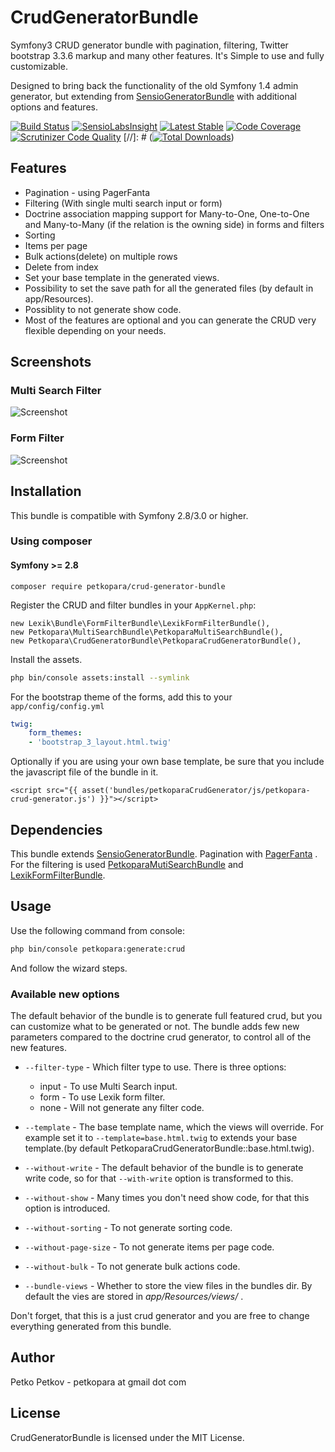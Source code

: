# CrudGeneratorBundle
Symfony3 CRUD generator bundle with pagination, filtering, Twitter bootstrap 3.3.6 markup and many other features.
It's Simple to use and fully customizable.

Designed to bring back the functionality of the old Symfony 1.4 admin generator, but extending from [SensioGeneratorBundle](https://github.com/sensio/SensioGeneratorBundle) with additional options and features.

[![Build Status](https://travis-ci.org/petkopara/PetkoparaCrudGeneratorBundle.svg?branch=master)](https://travis-ci.org/petkopara/PetkoparaCrudGeneratorBundle)
[![SensioLabsInsight](https://insight.sensiolabs.com/projects/7d24085a-9a27-4607-adf5-efe1bb39f62b/mini.png)](https://insight.sensiolabs.com/projects/7d24085a-9a27-4607-adf5-efe1bb39f62b)
[![Latest Stable](https://img.shields.io/packagist/v/petkopara/crud-generator-bundle.svg?maxAge=2592000?style=flat-square)](https://packagist.org/packages/petkopara/crud-generator-bundle)
[![Code Coverage](https://scrutinizer-ci.com/g/petkopara/PetkoparaCrudGeneratorBundle/badges/coverage.png?b=master)](https://scrutinizer-ci.com/g/petkopara/PetkoparaCrudGeneratorBundle/?branch=master)
[![Scrutinizer Code Quality](https://scrutinizer-ci.com/g/petkopara/PetkoparaCrudGeneratorBundle/badges/quality-score.png?b=master)](https://scrutinizer-ci.com/g/petkopara/PetkoparaCrudGeneratorBundle/?branch=master)
[//]: # ([![Total Downloads](https://img.shields.io/packagist/dt/petkopara/crud-generator-bundle.svg?maxAge=2592000?style=flat-square)](https://packagist.org/packages/petkopara/crud-generator-bundle))

## Features
* Pagination - using PagerFanta
* Filtering (With single multi search input or form)
* Doctrine association mapping support for Many-to-One, One-to-One and Many-to-Many (if the relation is the owning side) in forms and filters
* Sorting 
* Items per page
* Bulk actions(delete) on multiple rows
* Delete from index
* Set your base template in the generated views.
* Possibility to set the save path for all the generated files (by default in app/Resources).
* Possiblity to not generate show code.
* Most of the features are optional and you can generate the CRUD very flexible depending on your needs.

## Screenshots

### Multi Search Filter
![Screenshot](https://raw.github.com/petkopara/PetkoparaCrudGeneratorBundle/master/screenshot_multi.png "Screenshot Multi Search")
### Form Filter 
![Screenshot](https://raw.github.com/petkopara/PetkoparaCrudGeneratorBundle/master/screenshot_form.png "Screenshot Form Filter")

## Installation
This bundle is compatible with Symfony 2.8/3.0 or higher.

### Using composer

#### Symfony >= 2.8 

    composer require petkopara/crud-generator-bundle

Register the CRUD and filter bundles in your `AppKernel.php`:

    new Lexik\Bundle\FormFilterBundle\LexikFormFilterBundle(),
    new Petkopara\MultiSearchBundle\PetkoparaMultiSearchBundle(),
    new Petkopara\CrudGeneratorBundle\PetkoparaCrudGeneratorBundle(),

Install the assets.
```sh
php bin/console assets:install --symlink
```

For the bootstrap theme of the forms, add this to your `app/config/config.yml`
```yaml
twig:
    form_themes:
	- 'bootstrap_3_layout.html.twig' 

```

Optionally if you are using your own base template, be sure that you include the javascript file of the bundle in it.

    <script src="{{ asset('bundles/petkoparaCrudGenerator/js/petkopara-crud-generator.js') }}"></script>

## Dependencies

This bundle extends [SensioGeneratorBundle](https://github.com/sensio/SensioGeneratorBundle). 
Pagination with [PagerFanta](https://github.com/whiteoctober/Pagerfanta/) . 
For the filtering is used [PetkoparaMutiSearchBundle]( https://github.com/petkopara/PetkoparaMultiSearchBundle) and [LexikFormFilterBundle](https://github.com/lexik/LexikFormFilterBundle).

## Usage

Use the following command from console:
```sh
php bin/console petkopara:generate:crud
```
And follow the wizard steps.

### Available new options
The default behavior of the bundle is to generate full featured crud, but you can customize what to be generated or not. 
The bundle adds few new parameters compared to the doctrine crud generator, to control all of the new features.

* `--filter-type` - Which filter type to use. There is three options:
  * input - To use Multi Search input.
  * form - To use Lexik form filter.
  * none - Will not generate any filter code.

* `--template` - The base template name, which the views will override. For example set it to `--template=base.html.twig` to extends your base template.(by default PetkoparaCrudGeneratorBundle::base.html.twig).

* `--without-write` - The default behavior of the bundle is to generate write code, so for that `--with-write` option is transformed to this.

* `--without-show` - Many times you don't need show code, for that this option is introduced. 

* `--without-sorting` - To not generate sorting code.

* `--without-page-size` - To not generate items per page code.

* `--without-bulk` - To not generate bulk actions code.

* `--bundle-views` - Whether to store the view files in the bundles dir. By default the vies are stored in _app/Resources/views/_ .


Don't forget, that this is a just crud generator and you are free to change everything generated from this bundle. 

## Author

Petko Petkov - petkopara at gmail dot com

## License

CrudGeneratorBundle is licensed under the MIT License.
